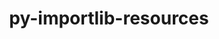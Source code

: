 ---
title: "py-importlib-resources"
layout: cache
categories: [package, v0.19]
meta: {"versions": ["5.9.0"], "compilers": ["gcc@=7.5.0", "oneapi@=2022.1.0"], "oss": ["ubuntu18.04", "ubuntu20.04"], "platforms": ["linux"], "targets": ["x86_64"], "stacks": ["data-vis-sdk", "e4s-oneapi"], "num_specs": 2, "num_specs_by_stack": {"data-vis-sdk": 1, "e4s-oneapi": 1}}
spec_details: [{"hash": "tiv2lrep5wups77dqmarlmohe5iwxwk7", "compiler": "gcc@=7.5.0", "versions": ["5.9.0"], "os": "ubuntu18.04", "platform": "linux", "target": "x86_64", "variants": ["build_system=python_pip"], "stacks": ["data-vis-sdk"], "size": "-", "tarball": "https://binaries.spack.io/releases/v0.19/build_cache/linux-ubuntu18.04-x86_64/gcc-7.5.0/py-importlib-resources-5.9.0/linux-ubuntu18.04-x86_64-gcc-7.5.0-py-importlib-resources-5.9.0-tiv2lrep5wups77dqmarlmohe5iwxwk7.spack"}, {"hash": "e7lgqdktswyf2p3vn7nccj662tixi5bd", "compiler": "oneapi@=2022.1.0", "versions": ["5.9.0"], "os": "ubuntu20.04", "platform": "linux", "target": "x86_64", "variants": ["build_system=python_pip"], "stacks": ["e4s-oneapi"], "size": "-", "tarball": "https://binaries.spack.io/releases/v0.19/build_cache/linux-ubuntu20.04-x86_64/oneapi-2022.1.0/py-importlib-resources-5.9.0/linux-ubuntu20.04-x86_64-oneapi-2022.1.0-py-importlib-resources-5.9.0-e7lgqdktswyf2p3vn7nccj662tixi5bd.spack"}]
---